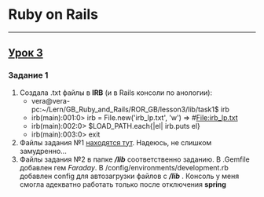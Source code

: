 # Ruby on Rails
***
## [Урок 3]('https://github.com/CeMuPaMuDa/ROR_GB/tree/master/lesson3')
### Задание 1
1. Создала .txt файлы в **IRB** (и в Rails консоли по анологии):
    * vera@vera-pc:~/Lern/GB_Ruby_and_Rails/ROR_GB/lesson3/lib/task1$ irb
    * irb(main):001:0> irb = File.new('irb_lp.txt', 'w')
    => #<File:irb_lp.txt>
    * irb(main):002:0> $LOAD_PATH.each{|el| irb.puts el}
    * irb(main):003:0> exit
2. Файлы задания №1 [находятся тут](https://github.com/CeMuPaMuDa/ROR_GB/tree/master/lesson3/lib/task1). Надеюсь, не слишком замудренно...
3. Файлы задания №2 в папке ***/lib*** соответственно заданию. В .Gemfile добавлен гем *Faraday*. В /сonfig/environments/development.rb добавлен config для автозагрузки файлов с ***/lib*** . Консоль у меня смогла адекватно работать только после отключения **spring**

   


